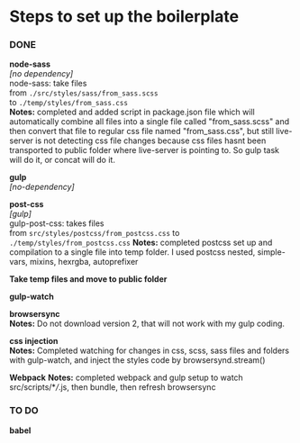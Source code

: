 # Steps to set up the boilerplate

### DONE

**node-sass**
<br />
*[no dependency]*
<br />
node-sass: take files <br />
from `./src/styles/sass/from_sass.scss` <br />
to `./temp/styles/from_sass.css` <br />
**Notes:** completed and added script in package.json file which will automatically combine all files into a single file called "from_sass.scss" and then convert that file to regular css file named "from_sass.css", but still live-server is not detecting css file changes because css files hasnt been transported to public folder where live-server is pointing to. So gulp task will do it, or concat will do it.

**gulp** <br />
_[no-dependency]_

**post-css** <br />
_[gulp]_ <br />
gulp-post-css: takes files <br />
from `src/styles/postcss/from_postcss.css`
to `./temp/styles/from_postcss.css`
**Notes:** completed postcss set up and compilation to a single file into temp folder. I used postcss nested, simple-vars, mixins, hexrgba, autoprefixer

**Take temp files and move to public folder**

**gulp-watch**

**browsersync** <br />
**Notes:** Do not download version 2, that will not work with my gulp coding.

**css injection** <br />
**Notes:** Completed watching for changes in css, scss, sass files and folders with gulp-watch, and inject the styles code by browsersynd.stream()

**Webpack**
**Notes:** completed webpack and gulp setup to watch src/scripts/\*_/_.js, then bundle, then refresh browsersync

### TO DO

**babel**
